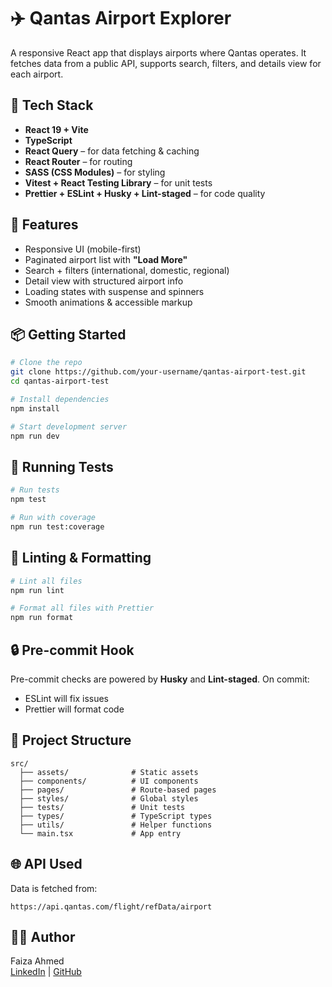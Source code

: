 # ✈️ Qantas Airport Explorer

A responsive React app that displays airports where Qantas operates. It fetches data from a public API, supports search, filters, and details view for each airport.

## 🔧 Tech Stack

- **React 19 + Vite**
- **TypeScript**
- **React Query** – for data fetching & caching
- **React Router** – for routing
- **SASS (CSS Modules)** – for styling
- **Vitest + React Testing Library** – for unit tests
- **Prettier + ESLint + Husky + Lint-staged** – for code quality

## 🚀 Features

- Responsive UI (mobile-first)
- Paginated airport list with **"Load More"**
- Search + filters (international, domestic, regional)
- Detail view with structured airport info
- Loading states with suspense and spinners
- Smooth animations & accessible markup

## 📦 Getting Started

```bash
# Clone the repo
git clone https://github.com/your-username/qantas-airport-test.git
cd qantas-airport-test

# Install dependencies
npm install

# Start development server
npm run dev
```

## 🧪 Running Tests

```bash
# Run tests
npm test

# Run with coverage
npm run test:coverage
```

## 🧹 Linting & Formatting

```bash
# Lint all files
npm run lint

# Format all files with Prettier
npm run format
```

## 🔒 Pre-commit Hook

Pre-commit checks are powered by **Husky** and **Lint-staged**. On commit:

- ESLint will fix issues
- Prettier will format code

## 📁 Project Structure

```
src/
  ├── assets/              # Static assets
  ├── components/          # UI components
  ├── pages/               # Route-based pages
  ├── styles/              # Global styles
  ├── tests/               # Unit tests
  ├── types/               # TypeScript types
  ├── utils/               # Helper functions
  └── main.tsx             # App entry
```

## 🌐 API Used

Data is fetched from:

```
https://api.qantas.com/flight/refData/airport
```

## 👩‍💻 Author

Faiza Ahmed  
[LinkedIn](https://www.linkedin.com/in/phaiza19/) | [GitHub](https://github.com/phaiza)
